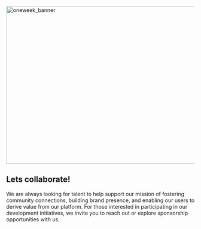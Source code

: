 <img width="988" height="422" alt="oneweek_banner" src="https://github.com/user-attachments/assets/8a60fa75-9cb2-42d0-abba-5760fbd57316" />

## Lets collaborate!
We are always looking for talent to help support our mission of fostering community connections, building brand presence, and enabling our users to derive value from our platform. For those interested in participating in our development initiatives, we invite you to reach out or explore sponsorship opportunities with us.
